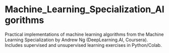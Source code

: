# Machine_Learning_Specialization_Algorithms
Practical implementations of machine learning algorithms from the Machine Learning Specialization by Andrew Ng (DeepLearning.AI, Coursera). Includes supervised and unsupervised learning exercises in Python/Colab.
